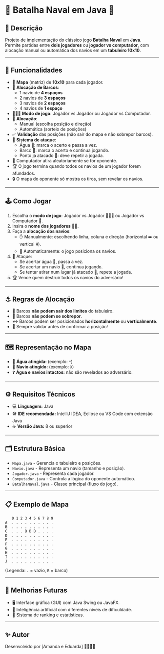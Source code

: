 # 🚢 Batalha Naval em Java 🚢

## 📖 Descrição
Projeto de implementação do clássico jogo **Batalha Naval** em **Java**.  
Permite partidas entre **dois jogadores** ou **jogador vs computador**, com alocação manual ou automática dos navios em um **tabuleiro 10x10**.

---

## 🎯 Funcionalidades
- 🔹 **Mapa** (matriz) de **10x10** para cada jogador.
- 🚢 **Alocação de Barcos**:
  - 1 navio de **4 espaços**
  - 2 navios de **3 espaços**
  - 3 navios de **2 espaços**
  - 4 navios de **1 espaço**
- 🧑‍🤝‍🧑 **Modo de jogo**: Jogador vs Jogador ou Jogador vs Computador.
- 🎲 **Alocação**:
  - Manual (escolha posição e direção)
  - Automática (sorteio de posições)
- ✅ **Validação** das posições (não sair do mapa e não sobrepor barcos).
- 🎯 **Sistema de ataque**:
  - Água 🌊: marca o acerto e passa a vez.
  - Barco 🚢: marca o acerto e continua jogando.
  - Ponto já atacado 🔄: deve repetir a jogada.
- 🤖 Computador atira aleatoriamente se for oponente.
- 🏆 O jogo termina quando todos os navios de um jogador forem afundados.
- 🔒 O mapa do oponente só mostra os tiros, sem revelar os navios.

---

## 🕹️ Como Jogar
1. Escolha o **modo de jogo**: Jogador vs Jogador 🧑‍🤝‍🧑 ou Jogador vs Computador 🤖.
2. Insira o **nome dos jogadores** 🧑👩.
3. Faça a **alocação dos navios**:
   - ✋ Manualmente: escolhendo linha, coluna e direção (horizontal ➡️ ou vertical ⬇️).
   - 🎲 Automaticamente: o jogo posiciona os navios.
4. 🏹 Ataque:
   - Se acertar água 🌊, passa a vez.
   - Se acertar um navio 🚢, continua jogando.
   - Se tentar atirar num lugar já atacado 🔄, repete a jogada.
5. 🏆 Vence quem destruir todos os navios do adversário!

---

## ⚓ Regras de Alocação
- 🚫 Barcos **não podem sair dos limites** do tabuleiro.
- 🚫 Barcos **não podem se sobrepor**.
- ↔️ Barcos podem ser posicionados **horizontalmente** ou **verticalmente**.
- 📏 Sempre validar antes de confirmar a posição!

---

## 🗺️ Representação no Mapa
- 🌊 **Água atingida:** (exemplo: `*`)
- 🎯 **Navio atingido:** (exemplo: `X`)
- ❓ **Água e navios intactos:** não são revelados ao adversário.

---

## ⚙️ Requisitos Técnicos
- 💻 **Linguagem:** Java
- 🛠️ **IDE recomendada:** IntelliJ IDEA, Eclipse ou VS Code com extensão Java
- ☕ **Versão Java:** 8 ou superior

---

## 🗂️ Estrutura Básica
- `Mapa.java` - Gerencia o tabuleiro e posições.
- `Navio.java` - Representa um navio (tamanho e posição).
- `Jogador.java` - Representa cada jogador.
- `Computador.java` - Controla a lógica do oponente automático.
- `BatalhaNaval.java` - Classe principal (fluxo do jogo).

---

## 📋 Exemplo de Mapa
```
   0 1 2 3 4 5 6 7 8 9
A  . . . . . . . . . .
B  . . . . . . . . . .
C  . . . B B B . . . .
D  . . . . . . . . . .
E  . . . . . . . . . .
F  . . . . . . . . . .
G  . . . . . . . . . .
H  . . . . . . . . . .
I  . . . . . . . . . .
J  . . . . . . . . . .
```
(Legenda: `.` = vazio, `B` = barco)

---

## 🚀 Melhorias Futuras
- 🖥️ Interface gráfica (GUI) com Java Swing ou JavaFX.
- 🧠 Inteligência artificial com diferentes níveis de dificuldade.
- 🏅 Sistema de ranking e estatísticas.

---

## ✨ Autor
Desenvolvido por [Amanda e Eduarda] 👨‍💻👩‍💻

